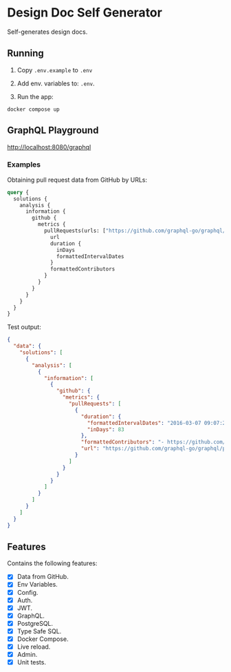 # Design Doc Self Generator

Self-generates design docs.

## Running
1. Copy `.env.example` to `.env`

2. Add env. variables to: `.env`.

3. Run the app:
```
docker compose up
```

## GraphQL Playground

[http://localhost:8080/graphql](http://localhost:8080/graphql)

### Examples

Obtaining pull request data from GitHub by URLs:

```graphql
query {
  solutions {
    analysis {
      information {
        github {
          metrics {
            pullRequests(urls: ["https://github.com/graphql-go/graphql/pull/117"]) {
              url
              duration {
                inDays
                formattedIntervalDates
              }
              formattedContributors
            }
          }
        }
      }
    }
  }
}
```

Test output:
```json
{
  "data": {
    "solutions": [
      {
        "analysis": [
          {
            "information": [
              {
                "github": {
                  "metrics": {
                    "pullRequests": [
                      {
                        "duration": {
                          "formattedIntervalDates": "2016-03-07 09:07:29 +0000 UTC - 2016-05-30 01:52:47 +0000 UTC",
                          "inDays": 83
                        },
                        "formattedContributors": "- https://github.com/sogko</br>- https://github.com/coveralls</br>- https://github.com/pspeter3</br>- https://github.com/chris-ramon</br>- https://github.com/jvatic",
                        "url": "https://github.com/graphql-go/graphql/pull/117"
                      }
                    ]
                  }
                }
              }
            ]
          }
        ]
      }
    ]
  }
}
```

## Features

Contains the following features:
- [x] Data from GitHub.
- [x] Env Variables.
- [x] Config.
- [x] Auth.
- [x] JWT.
- [x] GraphQL.
- [x] PostgreSQL.
- [x] Type Safe SQL.
- [x] Docker Compose.
- [x] Live reload.
- [x] Admin.
- [x] Unit tests.

